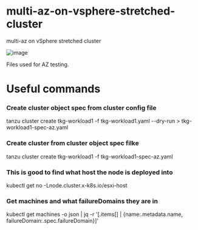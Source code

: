 # multi-az-on-vsphere-stretched-cluster
multi-az on vSphere stretched cluster

![image](https://github.com/hugopow/tkgm-az-vsphere-stretched-cluster/assets/20446316/a0efa606-7f34-4cb4-b0bd-69bcfa8250e8)

Files used for AZ testing.

# Useful commands

### Create cluster object spec from cluster config file
tanzu cluster create tkg-workload1 -f tkg-workload1.yaml --dry-run > tkg-workload1-spec-az.yaml

### Create cluster from cluster object spec filke
tanzu cluster create tkg-workload1 -f tkg-workload1-spec-az.yaml

### This is good to find what host the node is deployed into
kubectl get no -Lnode.cluster.x-k8s.io/esxi-host

### Get machines and what failureDomains they are in
kubectl get machines -o json | jq -r '[.items[] | {name:.metadata.name, failureDomain:.spec.failureDomain}]'
